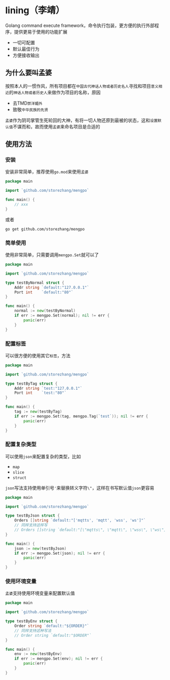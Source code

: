 # lining（李靖）

Golang command execute framework，命令执行包装，更方便的执行外部程序，提供更易于使用的功能扩展

- 一切可配置
- 默认最佳行为
- 方便接收输出

## 为什么要叫孟婆

按照本人的一惯作风，所有项目都在`中国古代神话人物或者历史名人`寻找和项目`意义相近`的`神话人物或者历史人`来做作为项目的名称，原因

- 去TMD`崇洋媚外`
- 致敬`中华民族的先贤`

`孟婆`作为阴司掌管生死轮回的大神，有将一切人物还原到最被的状态，这和`设置默认值`不谋而和，故而使用`孟婆`来命名项目是合适的

## 使用方法

### 安装

安装非常简单，推荐使用`go.mod`来使用`孟婆`

```go
package main

import `github.com/storezhang/mengpo`

func main() {
    // xxx
}
```

或者

```shell
go get github.com/storezhang/mengpo
```

### 简单使用

使用非常简单，只需要调用`mengpo.Set`就可以了

```go
package main

import `github.com/storezhang/mengpo`

type testByNormal struct {
    Addr string `default:"127.0.0.1"`
    Port int    `default:"80"`
}

func main() {
    normal := new(testByNormal)
    if err := mengpo.Set(normal); nil != err {
        panic(err)
    }
}
```

### 配置标签

可以很方便的使用其它`标签`，方法

```go
package main

import `github.com/storezhang/mengpo`

type testByTag struct {
    Addr string `test:"127.0.0.1"`
    Port int    `test:"80"`
}

func main() {
    tag := new(testByTag)
    if err := mengpo.Set(tag, mengpo.Tag(`test`)); nil != err {
        panic(err)
    }
}
```

### 配置复杂类型

可以使用`json`来配置复杂的类型，比如

- `map`
- `slice`
- `struct`

`json`写法支持使用单引号`'`来替换转义字符`\"`，这样在书写默认值`json`更容易

```go
package main

import `github.com/storezhang/mengpo`

type testByJson struct {
    Orders []string `default:"['mqtts', 'mqtt', 'wss', 'ws']"`
    // 同样支持这样写
    // Orders []string `default:"[\"mqtts\", \"mqtt\", \"wss\", \"ws\"]"`
}

func main() {
    json := new(testByJson)
    if err := mengpo.Set(json); nil != err {
        panic(err)
    }
}
```

### 使用环境变量

`孟婆`支持使用环境变量来配置默认值

```go
package main

import `github.com/storezhang/mengpo`

type testByEnv struct {
    Order string `default:"${ORDER}"`
    // 同样支持这种写法
    // Order string `default:"$ORDER"`
}

func main() {
    env := new(testByEnv)
    if err := mengpo.Set(env); nil != err {
        panic(err)
    }
}
```
